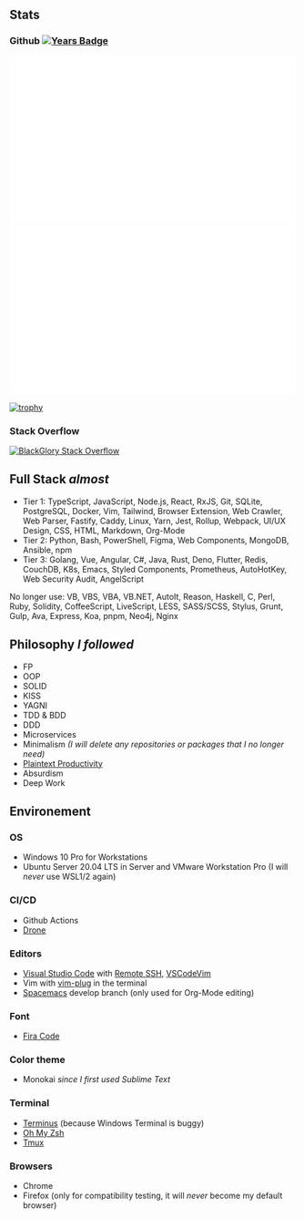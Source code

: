 ## Stats

### Github [![Years Badge](https://badges.pufler.dev/years/BlackGlory)](https://badges.pufler.dev)
![](https://github.com/BlackGlory/github-stats/raw/master/generated/overview.svg)
![](https://github.com/BlackGlory/github-stats/raw/master/generated/languages.svg)

[![trophy](https://github-profile-trophy.vercel.app/?username=BlackGlory)](https://github.com/ryo-ma/github-profile-trophy)

### Stack Overflow
[![BlackGlory Stack Overflow](https://github-readme-stackoverflow.vercel.app/?userID=5462167&layout=compact)](https://stackoverflow.com/users/5462167/blackglory)

## Full Stack *almost*

- Tier 1: TypeScript, JavaScript, Node.js, React, RxJS, Git, SQLite, PostgreSQL, Docker, Vim, Tailwind, Browser Extension, Web Crawler, Web Parser, Fastify, Caddy, Linux, Yarn, Jest, Rollup, Webpack, UI/UX Design, CSS, HTML, Markdown, Org-Mode
- Tier 2: Python, Bash, PowerShell, Figma, Web Components, MongoDB, Ansible, npm
- Tier 3: Golang, Vue, Angular, C#, Java, Rust, Deno, Flutter, Redis, CouchDB, K8s, Emacs, Styled Components, Prometheus, AutoHotKey, Web Security Audit, AngelScript

No longer use: VB, VBS, VBA, VB.NET, AutoIt, Reason, Haskell, C, Perl, Ruby, Solidity, CoffeeScript, LiveScript, LESS, SASS/SCSS, Stylus, Grunt, Gulp, Ava, Express, Koa, pnpm, Neo4j, Nginx

## Philosophy *I followed*

- FP
- OOP
- SOLID
- KISS
- YAGNI
- TDD & BDD
- DDD
- Microservices
- Minimalism *(I will delete any repositories or packages that I no longer need)*
- [Plaintext Productivity]
- Absurdism
- Deep Work

[Plaintext Productivity]: http://plaintext-productivity.net/

## Environement

### OS
- Windows 10 Pro for Workstations
- Ubuntu Server 20.04 LTS in Server and VMware Workstation Pro (I will *never* use WSL1/2 again)

### CI/CD
- Github Actions
- [Drone]

[Drone]: https://github.com/drone/drone

### Editors
- [Visual Studio Code] with [Remote SSH], [VSCodeVim]
- Vim with [vim-plug] in the terminal
- [Spacemacs] develop branch (only used for Org-Mode editing)

[vim-plug]: https://github.com/junegunn/vim-plug

### Font
- [Fira Code]

[Fira Code]: https://github.com/tonsky/FiraCode

### Color theme
- Monokai *since I first used Sublime Text*

### Terminal
- [Terminus] (because Windows Terminal is buggy)
- [Oh My Zsh]
- [Tmux]

[Terminus]: https://github.com/Eugeny/terminus
[Tmux]: https://github.com/tmux/tmux
[Oh My Zsh]: https://github.com/ohmyzsh/ohmyzsh

### Browsers
- Chrome
- Firefox (only for compatibility testing, it will *never* become my default browser)

[Visual Studio Code]: https://code.visualstudio.com/
[Remote SSH]: https://marketplace.visualstudio.com/items?itemName=ms-vscode-remote.remote-ssh
[VSCodeVim]: https://github.com/VSCodeVim/Vim
[Spacemacs]: https://github.com/syl20bnr/spacemacs
